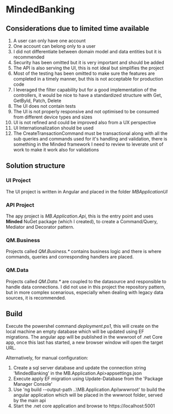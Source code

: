 # MindedBanking

## Considerations due to limited time available
1) A user can only have one account
2) One account can belong only to a user
3) I did not differentiate between domain model and data entities but it is recommended
4) Security has been omitted but it is very important and should be added
5) The API is also serving the UI, this is not ideal but simplifies the project
6) Most of the testing has been omitted to make sure the features are completed in a timely manner, but this is not acceptable for production code
7) I leveraged the filter capability but for a good implementation of the controllers, it would be nice to have a standardized structure with Get, GetById, Patch, Delete
8) The UI does not contain tests
9) The UI is not properly responsive and not optimised to be consumed from different device types and sizes
10) UI is not refined and could be improved also from a UX perspective
11) UI Internationalization should be used
12) The CreateTransactionCommand must be transactional along with all the sub queries and commands used for it's handling and validation,
there is something in the Minded framework I need to review to leverate unit of work to make it work also for validations

## Solution structure
### UI Project
The UI project is written in Angular and placed in the folder _MBApplicationUI_

### API Project
The apy project is _MB.Application.Api_, this is the entry point and uses **Minded** NuGet package (which I created), to create a Command/Query, Mediator and Decorator pattern.

### QM.Business
Projects called _QM.Business.*_ contains business logic and there is where commands, queries and corresponding handlers are placed.

### QM.Data
Projects called _QM.Data.*_ are coupled to the datasource and responsible to handle data connections. I did not use in this project the repository pattern, but in more complex scenarious, especially when dealing with legacy data sources, it is recommended.

## Build
Execute the powershel command _deployment.ps1_, this will create on the local machine an empty database which will be updated using EF migrations.
The angular app will be published in the wwwroot of .net Core app, once this last has started, a new browser window will open the target URL.

Alternatively, for manual configuration:

1) Create a sql server database and update the connection string 'MindedBanking' in the MB.Application.Api>appsettings.json
2) Execute apply EF migration using Update-Database from the 'Package Manager Console'
3) Use 'ng build --output-path ..\MB.Application.Api\wwwroot\' to build the angular application which will be placed in the wwwroot folder, served by the main api
4) Start the .net core application and browse to https://localhost:5001